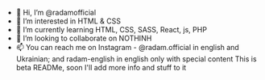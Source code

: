 - 👋 Hi, I’m @radamofficial
- 👀 I’m interested in HTML & CSS
- 🌱 I’m currently learning HTML, CSS, SASS, React, js, PHP
- 💞️ I’m looking to collaborate on NOTHINH
- 📫 You can reach me on Instagram - @radam.official in english and Ukrainian; and radam-english in english only with special content
  This is beta READMe, soon I'll add more info and stuff to it
<!---
radamofficial/radamofficial is a ✨ special ✨ repository because its `README.md` (this file) appears on your GitHub profile.
You can click the Preview link to take a look at your changes.
--->
